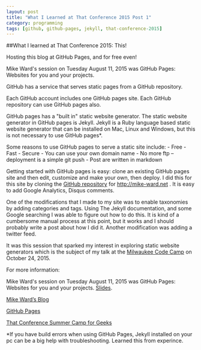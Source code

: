 ```yaml
---
layout: post  
title: "What I Learned at That Conference 2015 Post 1"
category: programming
tags: [github, github-pages, jekyll, that-conference-2015]
---
```


##What I learned at That Conference 2015: This!

Hosting this blog at GitHub Pages, and for free even!

Mike Ward's session on Tuesday August 11, 2015 was GitHub Pages: Websites for you and your projects.

GitHub has a service that serves static pages from a GitHub repository.

Each GitHub account includes one GitHub pages site. Each GitHub repository can use GitHub pages also.

GitHub pages has a "built in" static website generator. The static website generator in GitHub pages is Jekyll.
Jekyll is a Ruby language based static website generator that can be installed on Mac, Linux and Windows, but this is not necessary to use GitHub pages*.

Some reasons to use GitHub pages to serve a static site include: 
	- Free
	- Fast
	- Secure
	- You can use your own domain name
	- No more ftp – deployment is a simple git push
	- Post are written in markdown

Getting started with GitHub pages is easy: clone an existing GitHub pages site and then edit, customize and make your own, then deploy. I did this for this site by cloning the [GitHub repository](https://github.com/mike-ward/mike-ward.github.io ) for http://mike-ward.net .
It is easy to add Google Analytics, Disqus comments.

One of the modifications that I made to my site was to enable taxonomies by adding categories and tags. Using The Jekyll documentation, and some Google searching I was able to figure out how to do this. It is kind of a cumbersome manual process at this point, but it works and I should probably write a post about how I did it. Another modification was adding a twitter feed.

It was this session that sparked my interest in exploring static website generators which is the subject of my talk at the [Milwaukee Code Camp](http://www.milwaukeecodecamp.com) on October 24, 2015.

For more information:

Mike Ward's session on Tuesday August 11, 2015 was GitHub Pages: Websites for you and your projects. [Slides](http://mike-ward.net/talk-github-pages).

[Mike Ward’s Blog](http://mike-ward.net)

[GitHub Pages](https://pages.github.com)

[That Conference Summer Camp for Geeks](https://www.thatconference.com)

*If you have build errors when using GitHub Pages, Jekyll installed on your pc can be a big help with troubleshooting. Learned this from experince.